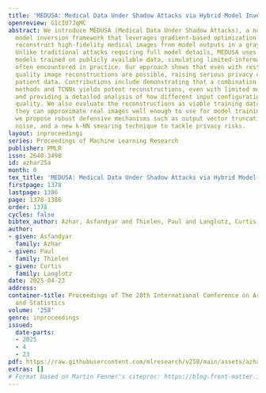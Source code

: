 ```yaml
---
title: 'MEDUSA: Medical Data Under Shadow Attacks via Hybrid Model Inversion'
openreview: G1cIU7JqMC
abstract: We introduce MEDUSA (Medical Data Under Shadow Attacks), a novel hybrid
  model inversion framework that leverages gradient-based optimization and TCNNs to
  reconstruct high-fidelity medical images from model outputs in a gray-box setting.
  Unlike traditional attacks requiring full model details, MEDUSA uses surrogate shadow
  models trained on publicly available data, simulating limited-information scenarios
  often encountered in practice. Our approach shows that even with restricted access,
  quality image reconstructions are possible, raising serious privacy concerns for
  patient data. Contributions include demonstrating that a combination of gradient-based
  methods and TCNNs yields potent reconstructions, even with limited model access,
  and providing a detailed analysis of how different input configurations impact reconstruction
  quality. We also evaluate the reconstructions as viable training data, finding that
  they can approximate real images well enough to use for model training. Finally,
  we propose robust defensive mechanisms such as output vector truncation, Gaussian
  noise, and a new k-NN smearing technique to tackle privacy risks.
layout: inproceedings
series: Proceedings of Machine Learning Research
publisher: PMLR
issn: 2640-3498
id: azhar25a
month: 0
tex_title: 'MEDUSA: Medical Data Under Shadow Attacks via Hybrid Model Inversion'
firstpage: 1378
lastpage: 1386
page: 1378-1386
order: 1378
cycles: false
bibtex_author: Azhar, Asfandyar and Thielen, Paul and Langlotz, Curtis
author:
- given: Asfandyar
  family: Azhar
- given: Paul
  family: Thielen
- given: Curtis
  family: Langlotz
date: 2025-04-23
address:
container-title: Proceedings of The 28th International Conference on Artificial Intelligence
  and Statistics
volume: '258'
genre: inproceedings
issued:
  date-parts:
  - 2025
  - 4
  - 23
pdf: https://raw.githubusercontent.com/mlresearch/v258/main/assets/azhar25a/azhar25a.pdf
extras: []
# Format based on Martin Fenner's citeproc: https://blog.front-matter.io/posts/citeproc-yaml-for-bibliographies/
---
```

